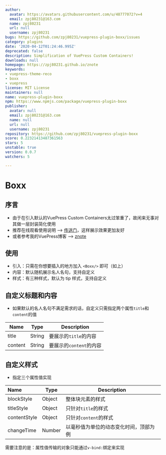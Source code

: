```yaml
---
author:
  avatar: https://avatars.githubusercontent.com/u/48777072?v=4
  email: zpj80231@163.com
  name: zpj80231
  url: null
  username: zpj80231
bugs: https://github.com/zpj80231/vuepress-plugin-boxx/issues
category: plugins
date: '2020-04-12T01:24:46.995Z'
deprecated: false
description: Simplification of VuePress Custom Containers!
downloads: null
homepage: https://zpj80231.github.io/znote
keywords:
- vuepress-theme-reco
- boxx
- vuepress
license: MIT License
maintainers: null
name: vuepress-plugin-boxx
npm: https://www.npmjs.com/package/vuepress-plugin-boxx
publisher:
  avatar: null
  email: zpj80231@163.com
  name: null
  url: null
  username: zpj80231
repository: https://github.com/zpj80231/vuepress-plugin-boxx
score: 0.22321413487361563
stars: 5
unstable: true
version: 0.0.7
watchers: 5

---
```



# Boxx

## 序言

- 由于在引入默认的VuePress Custom Containers太过笨重了，故闲来无事对其做一层封装简化使用
- 推荐在线观看使用说明 --> [传送门](https://zpj80231.gitee.io/znote/views/frontend/vuepress-plugin-boxx.html)，这样展示效果更加友好
- 或者参考我的VuePress博客 --> [znote](https://zpj80231.gitee.io/znote/)

## 使用

- 引入：只需在你想要插入的地方加入 `<Boxx/>` 即可（如上）
- 内容：默认随机展示名人名句，支持自定义
- 样式：有三种样式，默认为 tip 样式，支持自定义

## 自定义标题和内容

- 如果默认的名人名句不满足需求的话，自定义只需指定两个属性`title`和`content`的值

| Name    | Type   | Description             |
| ------- | ------ | ----------------------- |
| title   | String | 要展示的`title`的内容   |
| content | String | 要展示的`content`的内容 |

## 自定义样式

- 指定三个属性值实现

| Name         | Type   | Description           |
| :----------- | ------ | --------------------- |
| blockStyle   | Object | 整体块元素的样式      |
| titleStyle   | Object | 只针对`title`的样式   |
| contentStyle | Object | 只针对`content`的样式 |
| changeTime | Number | 以毫秒值为单位的动态变化时间，顶部为例 |

需要注意的是：属性值传输的对象只能通过`v-bind:`绑定来实现

